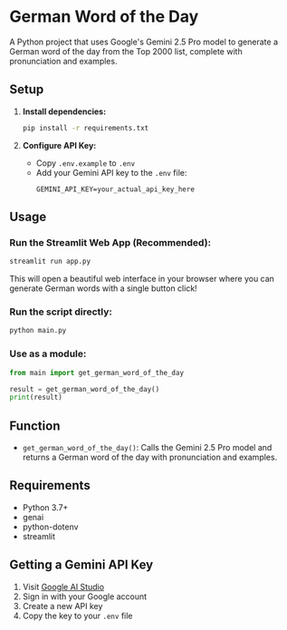# German Word of the Day

A Python project that uses Google's Gemini 2.5 Pro model to generate a German word of the day from the Top 2000 list, complete with pronunciation and examples.

## Setup

1. **Install dependencies:**
   ```bash
   pip install -r requirements.txt
   ```

2. **Configure API Key:**
   - Copy `.env.example` to `.env`
   - Add your Gemini API key to the `.env` file:
     ```
     GEMINI_API_KEY=your_actual_api_key_here
     ```

## Usage

### Run the Streamlit Web App (Recommended):
```bash
streamlit run app.py
```

This will open a beautiful web interface in your browser where you can generate German words with a single button click!

### Run the script directly:
```bash
python main.py
```

### Use as a module:
```python
from main import get_german_word_of_the_day

result = get_german_word_of_the_day()
print(result)
```

## Function

- `get_german_word_of_the_day()`: Calls the Gemini 2.5 Pro model and returns a German word of the day with pronunciation and examples.

## Requirements

- Python 3.7+
- genai
- python-dotenv
- streamlit

## Getting a Gemini API Key

1. Visit [Google AI Studio](https://makersuite.google.com/app/apikey)
2. Sign in with your Google account
3. Create a new API key
4. Copy the key to your `.env` file

